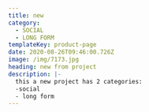 ```yaml
---
title: new
category:
  - SOCIAL
  - LONG FORM
templateKey: product-page
date: 2020-08-26T09:46:00.726Z
image: /img/7173.jpg
heading: new from project
description: |-
  this a new project has 2 categories:
  -social
  - long form
---
```


